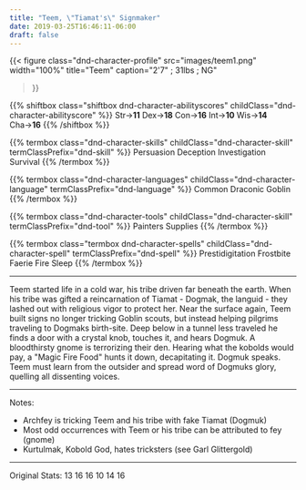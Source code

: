 ```yaml
---
title: "Teem, \"Tiamat's\" Signmaker"
date: 2019-03-25T16:46:11-06:00
draft: false
---
```


{{< figure
  class="dnd-character-profile"
  src="images/teem1.png"
  width="100%"
  title="Teem"
  caption="2'7\" ; 31lbs ; NG"
>}}

{{% shiftbox class="shiftbox dnd-character-abilityscores" childClass="dnd-character-abilityscore" %}}
Str→**11**
Dex→**18**
Con→**16**
Int→**10**
Wis→**14**
Cha→**16**
{{% /shiftbox %}}

{{% termbox class="dnd-character-skills" childClass="dnd-character-skill" termClassPrefix="dnd-skill" %}}
Persuasion
Deception
Investigation
Survival
{{% /termbox %}}

{{% termbox class="dnd-character-languages" childClass="dnd-character-language" termClassPrefix="dnd-language" %}}
Common
Draconic
Goblin
{{% /termbox %}}

{{% termbox class="dnd-character-tools" childClass="dnd-character-skill" termClassPrefix="dnd-tool" %}}
Painters Supplies
{{% /termbox %}}

{{% termbox class="termbox dnd-character-spells" childClass="dnd-character-spell" termClassPrefix="dnd-spell" %}}
Prestidigitation
Frostbite
Faerie Fire
Sleep
{{% /termbox %}}

---

Teem started life in a cold war, his tribe driven far beneath the earth.
When his tribe was gifted a reincarnation of Tiamat - Dogmak, the languid - they lashed out with religious vigor to protect her.
Near the surface again, Teem built signs no longer tricking Goblin scouts, but instead helping pilgrims traveling to Dogmaks birth-site.
Deep below in a tunnel less traveled he finds a door with a crystal knob, touches it, and hears Dogmuk.
A bloodthirsty gnome is terrorizing their den.
Hearing what the kobolds would pay, a "Magic Fire Food" hunts it down, decapitating it.
Dogmuk speaks.
Teem must learn from the outsider and spread word of Dogmuks glory, quelling all dissenting voices.

---

Notes:

* Archfey is tricking Teem and his tribe with fake Tiamat (Dogmuk)
* Most odd occurrences with Teem or his tribe can be attributed to fey (gnome)
* Kurtulmak, Kobold God, hates tricksters (see Garl Glittergold)

---

Original Stats: 13 16 16 10 14 16
